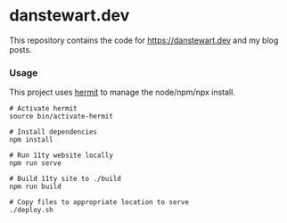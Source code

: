 # danstewart.dev

This repository contains the code for https://danstewart.dev and my blog posts.

### Usage

This project uses [hermit](https://cashapp.github.io/hermit/usage/get-started/) to manage the node/npm/npx install.

```
# Activate hermit
source bin/activate-hermit

# Install dependencies
npm install

# Run 11ty website locally
npm run serve

# Build 11ty site to ./build
npm run build

# Copy files to appropriate location to serve
./deploy.sh
```
